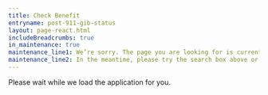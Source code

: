```yaml
---
title: Check Benefit
entryname: post-911-gib-status
layout: page-react.html
includeBreadcrumbs: true
in_maintenance: true
maintenance_line1: We’re sorry. The page you are looking for is currently down while we fix a few things. We’ll be back up as soon as we can.
maintenance_line2: In the meantime, please try the search box above or one of the options listed below to find more information.
---
```

<div id="main">
  <div class="section">
    <div id="react-root">
      <div class="loading-message">
        <div class="loading-indicator-container">
          <div class="loading-indicator" role="progressbar" aria-valuetext="Please wait while we load the application for you." tabIndex="0"></div> Please wait while we load the application for you.
        </div>
      </div>
    </div>
  </div>
</div>
